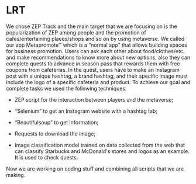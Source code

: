 # LRT

We chose ZEP Track and the main target that we are focusing on is the popularization of ZEP among people and the promotion of cafes/entertaining places/shops and so on by using metaverse. We called our app Metapromote™ which is a “normal app” that allows building spaces for business promotion. Users can ask each other about food/clothes/etc. and make recommendations to know more about new options, also they can complete quests to advance in season pass that rewards them with free coupons from cafeterias. In the quest, users have to make an Instagram post with a unique hashtag, a brand hashtag, and their specific image must include the logo of a specific cafeteria and product. To achieve our goal and complete tasks we used the following techniques:

* ZEP script for the interaction between players and the metaverse;

* “Selenium” to get an Instagram website with a hashtag tab; 

* “Beautifulsoup” to get information;

* Requests to download the image;

* Image classification model trained on data collected from the web that can classify Starbucks and McDonald's stores and logos as an example. It is used to check quests.

Now we are working on coding stuff and combining all scripts that we are making.


